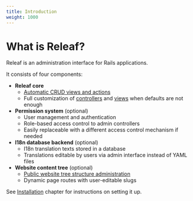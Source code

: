 ```yaml
---
title: Introduction
weight: 1000
---
```


# What is Releaf?

Releaf is an administration interface for Rails applications.

It consists of four components:

* __Releaf core__
  * [Automatic CRUD views and actions](usage-basics.html)
  * Full customization of [controllers](customizing-controllers.html) and [views](customizing-views.html) when defaults are not enough
* __Permission system__ (optional)
  * User management and authentication
  * Role-based access control to admin controllers
  * Easily replaceable with a different access control mechanism if needed
* __I18n database backend__ (optional)
  * I18n translation texts stored in a database
  * Translations editable by users via admin interface instead of YAML files
* __Website content tree__ (optional)
  * [Public website tree structure administration](public-website-tree.html)
  * Dynamic page routes with user-editable slugs

See [Installation](installation.html) chapter for instructions on setting it up.